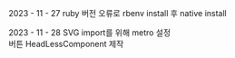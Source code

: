 2023 - 11 - 27
ruby 버전 오류로 rbenv install 후 native install<br />

2023 - 11 - 28
SVG import를 위해 metro 설정 <br />
버튼 HeadLessComponent 제작
